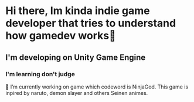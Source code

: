 # Hi there, Im kinda indie game developer that tries to understand how gamedev works👋
## I'm developing on Unity Game Engine
### I'm learning don't judge
🔭 I’m currently working on game which codeword is NinjaGod. This game is inpired by naruto, demon slayer and others Seinen animes. 
<!--
**sparkcolazet/sparkcolazet** is a ✨ _special_ ✨ repository because its `README.md` (this file) appears on your GitHub profile.

Here are some ideas to get you started:

- 🔭 I’m currently working on ...
- 🌱 I’m currently learning ...
- 👯 I’m looking to collaborate on ...
- 🤔 I’m looking for help with ...
- 💬 Ask me about ...
- 📫 How to reach me: ...
- 😄 Pronouns: ...
- ⚡ Fun fact: ...
-->

